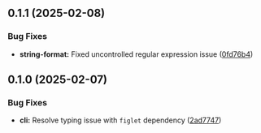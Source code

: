 ## 0.1.1 (2025-02-08)

### Bug Fixes

- **string-format:** Fixed uncontrolled regular expression issue ([0fd76b4](https://github.com/storm-software/stryke/commit/0fd76b4))

## 0.1.0 (2025-02-07)

### Bug Fixes

- **cli:** Resolve typing issue with `figlet` dependency ([2ad7747](https://github.com/storm-software/stryke/commit/2ad7747))